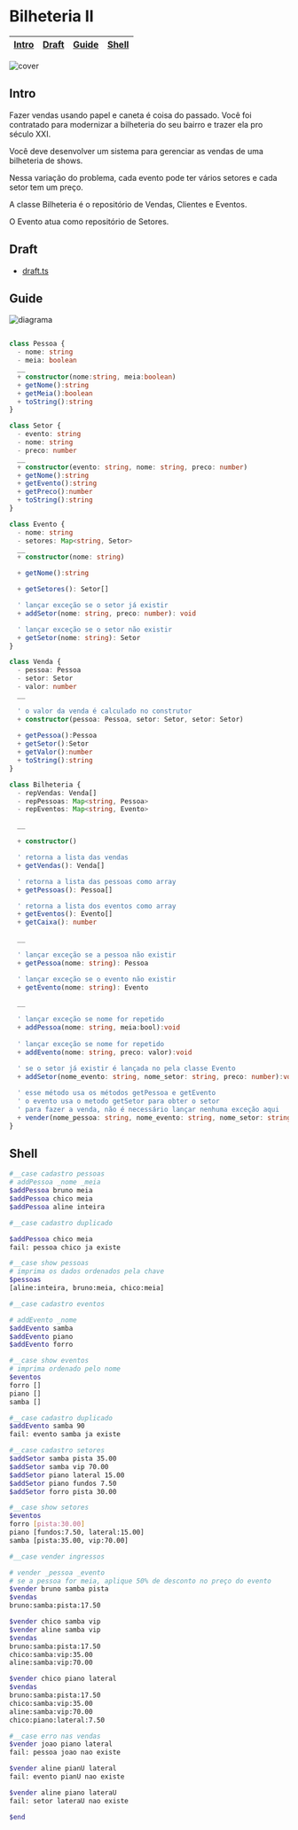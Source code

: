 # Bilheteria II

<!-- toch -->
[Intro](#intro) | [Draft](#draft) | [Guide](#guide) | [Shell](#shell)
-- | -- | -- | --
<!-- toch -->

![cover](cover.jpg)

## Intro

Fazer vendas usando papel e caneta é coisa do passado. Você foi contratado para modernizar a bilheteria do seu bairro e trazer ela pro século XXI.

Você deve desenvolver um sistema para gerenciar as vendas de uma bilheteria de shows.

Nessa variação do problema, cada evento pode ter vários setores e cada setor tem um preço.

A classe Bilheteria é o repositório de Vendas, Clientes e Eventos.

O Evento atua como repositório de Setores.

## Draft

- [draft.ts](.cache/draft.ts)

## Guide

![diagrama](diagrama.png)

<!-- load diagrama.puml fenced=ts:filter -->

```ts

class Pessoa {
  - nome: string
  - meia: boolean
  __
  + constructor(nome:string, meia:boolean)
  + getNome():string
  + getMeia():boolean
  + toString():string
}

class Setor {
  - evento: string
  - nome: string
  - preco: number
  __
  + constructor(evento: string, nome: string, preco: number)
  + getNome():string
  + getEvento():string
  + getPreco():number
  + toString():string
}

class Evento {
  - nome: string
  - setores: Map<string, Setor>
  __
  + constructor(nome: string)

  + getNome():string

  + getSetores(): Setor[]

  ' lançar exceção se o setor já existir
  + addSetor(nome: string, preco: number): void

  ' lançar exceção se o setor não existir
  + getSetor(nome: string): Setor
}

class Venda {
  - pessoa: Pessoa
  - setor: Setor
  - valor: number
  __

  ' o valor da venda é calculado no construtor
  + constructor(pessoa: Pessoa, setor: Setor, setor: Setor)
  
  + getPessoa():Pessoa
  + getSetor():Setor
  + getValor():number
  + toString():string
}

class Bilheteria {
  - repVendas: Venda[]
  - repPessoas: Map<string, Pessoa>
  - repEventos: Map<string, Evento>

  __

  + constructor()    

  ' retorna a lista das vendas
  + getVendas(): Venda[]

  ' retorna a lista das pessoas como array
  + getPessoas(): Pessoa[]

  ' retorna a lista dos eventos como array
  + getEventos(): Evento[]
  + getCaixa(): number
  
  __

  ' lançar exceção se a pessoa não existir
  + getPessoa(nome: string): Pessoa

  ' lançar exceção se o evento não existir
  + getEvento(nome: string): Evento

  __

  ' lançar exceção se nome for repetido
  + addPessoa(nome: string, meia:bool):void 
  
  ' lançar exceção se nome for repetido
  + addEvento(nome: string, preco: valor):void 

  ' se o setor já existir é lançada no pela classe Evento
  + addSetor(nome_evento: string, nome_setor: string, preco: number):void
  
  ' esse método usa os métodos getPessoa e getEvento
  ' o evento usa o metodo getSetor para obter o setor
  ' para fazer a venda, não é necessário lançar nenhuma exceção aqui
  + vender(nome_pessoa: string, nome_evento: string, nome_setor: string):void 
}

```

<!-- load -->

## Shell

```sh
#__case cadastro pessoas
# addPessoa _nome _meia
$addPessoa bruno meia
$addPessoa chico meia
$addPessoa aline inteira

#__case cadastro duplicado

$addPessoa chico meia
fail: pessoa chico ja existe

#__case show pessoas
# imprima os dados ordenados pela chave
$pessoas
[aline:inteira, bruno:meia, chico:meia]

#__case cadastro eventos

# addEvento _nome
$addEvento samba
$addEvento piano
$addEvento forro

#__case show eventos
# imprima ordenado pelo nome
$eventos
forro []
piano []
samba []

#__case cadastro duplicado
$addEvento samba 90
fail: evento samba ja existe

#__case cadastro setores
$addSetor samba pista 35.00
$addSetor samba vip 70.00
$addSetor piano lateral 15.00
$addSetor piano fundos 7.50
$addSetor forro pista 30.00

#__case show setores
$eventos
forro [pista:30.00]
piano [fundos:7.50, lateral:15.00]
samba [pista:35.00, vip:70.00]

#__case vender ingressos

# vender _pessoa _evento
# se a pessoa for meia, aplique 50% de desconto no preço do evento
$vender bruno samba pista
$vendas
bruno:samba:pista:17.50

$vender chico samba vip
$vender aline samba vip
$vendas
bruno:samba:pista:17.50
chico:samba:vip:35.00
aline:samba:vip:70.00

$vender chico piano lateral
$vendas
bruno:samba:pista:17.50
chico:samba:vip:35.00
aline:samba:vip:70.00
chico:piano:lateral:7.50

#__case erro nas vendas
$vender joao piano lateral
fail: pessoa joao nao existe

$vender aline pianU lateral
fail: evento pianU nao existe

$vender aline piano lateraU
fail: setor lateraU nao existe

$end
```
